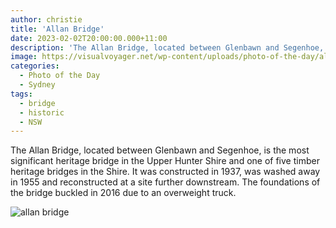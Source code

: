 ```yaml
---
author: christie
title: 'Allan Bridge'
date: 2023-02-02T20:00:00.000+11:00
description: 'The Allan Bridge, located between Glenbawn and Segenhoe, is the most significant heritage bridge in the Upper Hunter Shire '
image: https://visualvoyager.net/wp-content/uploads/photo-of-the-day/allan-bridge.jpeg
categories:
  - Photo of the Day
  - Sydney
tags:
  - bridge
  - historic
  - NSW
---
```


The Allan Bridge, located between Glenbawn and Segenhoe, is the most significant heritage bridge in the Upper Hunter Shire and one of five timber heritage bridges in the Shire. It was constructed in 1937, was washed away in 1955 and reconstructed at a site further downstream. The foundations of the bridge buckled in 2016 due to an overweight truck.

![allan bridge](https://visualvoyager.net/wp-content/uploads/photo-of-the-day/allan-bridge-2.jpeg)
